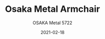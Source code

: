 ---
designer: "Cmp Design"
description: "Osaka%20is%20a%20collection%20of%20seatings%20with%20a%20strong%20graphic%20impact%20whose%20construction%20elements%20remind%20the%20linear%20features%20of%20an%20ideogram.%20Osaka%20Metal%20armchair%20with%20upholstered%20shell%20version%20covered%20in%20fabric%20or%20leather%20and%20steel%20tube%20frame%20%D8%2016%20mm.%20Armrests%20in%20ash%20wood."
image_primary: "img/Osaka_5722_01_zoom.jpg"
image_secondary: "img/Osaka_5722_02_zoom.jpg"
manufacturer: "Pedrali"
href: "https://www.pedrali.it/en/products/catalog/Chair-OSAKA-Metal-5722/"
subtitle: "OSAKA Metal 5722"
tags: 
  - "Pedrali"
  - "Chairs"
title: "Osaka Metal Armchair"
category: "Chairs"
slug: "/manufacturers/pedrali/chairs/cmp-design-osaka-metal-armchair"
date: "2021-02-18"
---